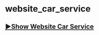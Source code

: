 # website_car_service

## [▶Show Website Car Service](https://khalmatov-farrukh.github.io/website_car_service/)
